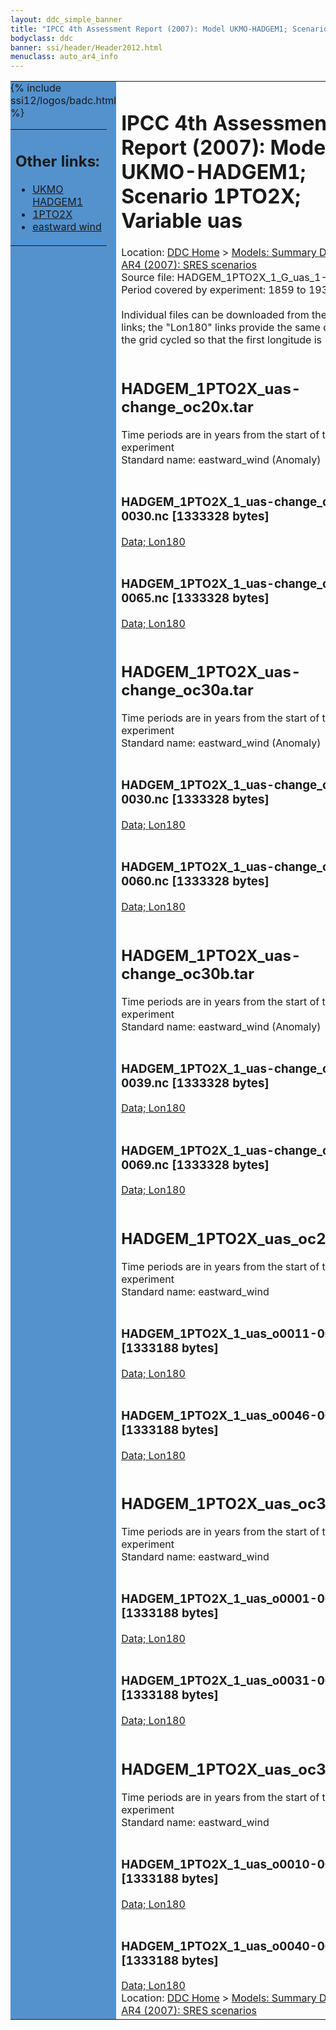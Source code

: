 ```yaml
---
layout: ddc_simple_banner
title: "IPCC 4th Assessment Report (2007): Model UKMO-HADGEM1; Scenario 1PTO2X; Variable uas"
bodyclass: ddc
banner: ssi/header/Header2012.html
menuclass: auto_ar4_info
---
```



<table width="100%" border="0" cellspacing="0" cellpadding="0" style="border-collapse: collapse;">
<tr style="margin:0;padding:0;border:0;">
<td style="margin:0;padding:0;border:0;height:1pt;width:150pt;background:#5492CD;" valign="top" >

<div id="lh-col2" class="auto_ar4_info">
<table class="menumain" bgcolor="#5492CD" cellspacing="0" width="100%" border="0">
<tr><td>
<h2> Other links:</h2>
<ul>
<li><a href="/auto/ar4/model-UKMO-HADGEM1.html">UKMO<br/>HADGEM1</a></li>
<li><a href="/auto/ar4/scenario-1PTO2X.html">1PTO2X</a></li>
<li><a href="/auto/ar4/var-eastward_wind.html">eastward wind</a></li>
</ul>
</td></tr>
{% include ssi12/logos/badc.html %}
</table>
</div>
</td>
<td><h1>IPCC 4th Assessment Report (2007): Model UKMO-HADGEM1; Scenario 1PTO2X; Variable uas</h1>

<!-- Breadcrumb1 -->
<div id="breadcrumb1" align="left">
Location: <a href="/index.html">DDC Home</a> > <a href="/sim/gcm_clim/">Models: Summary Data</a>
> <a href="/sim/gcm_clim/SRES_AR4/index.html">AR4 (2007): SRES scenarios</a>
</div>
<!-- End of Breadcrumb1 -->Source file: HADGEM_1PTO2X_1_G_uas_1-961.grb
<br/>
Period covered by experiment: 1859 to 1939<br/>
<br/>Individual files can be downloaded from the "data" links; the "Lon180" links provide the same data
         with the grid cycled so that the first longitude is 180W<br/>
<br/><h2>HADGEM_1PTO2X_uas-change_oc20x.tar</h2>
Time periods are in years from the start of the experiment<br/>
Standard name: eastward_wind (Anomaly)<br>
<br/><h3>HADGEM_1PTO2X_1_uas-change_o0011-0030.nc [1333328 bytes]</h3>
<a href="/cgi-bin/downl/ar4_nc/uas/HADGEM_1PTO2X_1_uas-change_o0011-0030.nc">Data; </a><a href="/cgi-bin/downl/ar4_nc/uas/HADGEM_1PTO2X_1_uas-change_o0011-0030.cyto180.nc"> Lon180</a><br/>
<br/><h3>HADGEM_1PTO2X_1_uas-change_o0046-0065.nc [1333328 bytes]</h3>
<a href="/cgi-bin/downl/ar4_nc/uas/HADGEM_1PTO2X_1_uas-change_o0046-0065.nc">Data; </a><a href="/cgi-bin/downl/ar4_nc/uas/HADGEM_1PTO2X_1_uas-change_o0046-0065.cyto180.nc"> Lon180</a><br/>
<br/><h2>HADGEM_1PTO2X_uas-change_oc30a.tar</h2>
Time periods are in years from the start of the experiment<br/>
Standard name: eastward_wind (Anomaly)<br>
<br/><h3>HADGEM_1PTO2X_1_uas-change_o0001-0030.nc [1333328 bytes]</h3>
<a href="/cgi-bin/downl/ar4_nc/uas/HADGEM_1PTO2X_1_uas-change_o0001-0030.nc">Data; </a><a href="/cgi-bin/downl/ar4_nc/uas/HADGEM_1PTO2X_1_uas-change_o0001-0030.cyto180.nc"> Lon180</a><br/>
<br/><h3>HADGEM_1PTO2X_1_uas-change_o0031-0060.nc [1333328 bytes]</h3>
<a href="/cgi-bin/downl/ar4_nc/uas/HADGEM_1PTO2X_1_uas-change_o0031-0060.nc">Data; </a><a href="/cgi-bin/downl/ar4_nc/uas/HADGEM_1PTO2X_1_uas-change_o0031-0060.cyto180.nc"> Lon180</a><br/>
<br/><h2>HADGEM_1PTO2X_uas-change_oc30b.tar</h2>
Time periods are in years from the start of the experiment<br/>
Standard name: eastward_wind (Anomaly)<br>
<br/><h3>HADGEM_1PTO2X_1_uas-change_o0010-0039.nc [1333328 bytes]</h3>
<a href="/cgi-bin/downl/ar4_nc/uas/HADGEM_1PTO2X_1_uas-change_o0010-0039.nc">Data; </a><a href="/cgi-bin/downl/ar4_nc/uas/HADGEM_1PTO2X_1_uas-change_o0010-0039.cyto180.nc"> Lon180</a><br/>
<br/><h3>HADGEM_1PTO2X_1_uas-change_o0040-0069.nc [1333328 bytes]</h3>
<a href="/cgi-bin/downl/ar4_nc/uas/HADGEM_1PTO2X_1_uas-change_o0040-0069.nc">Data; </a><a href="/cgi-bin/downl/ar4_nc/uas/HADGEM_1PTO2X_1_uas-change_o0040-0069.cyto180.nc"> Lon180</a><br/>
<br/><h2>HADGEM_1PTO2X_uas_oc20x.tar</h2>
Time periods are in years from the start of the experiment<br/>
Standard name: eastward_wind<br>
<br/><h3>HADGEM_1PTO2X_1_uas_o0011-0030.nc [1333188 bytes]</h3>
<a href="/cgi-bin/downl/ar4_nc/uas/HADGEM_1PTO2X_1_uas_o0011-0030.nc">Data; </a><a href="/cgi-bin/downl/ar4_nc/uas/HADGEM_1PTO2X_1_uas_o0011-0030.cyto180.nc"> Lon180</a><br/>
<br/><h3>HADGEM_1PTO2X_1_uas_o0046-0065.nc [1333188 bytes]</h3>
<a href="/cgi-bin/downl/ar4_nc/uas/HADGEM_1PTO2X_1_uas_o0046-0065.nc">Data; </a><a href="/cgi-bin/downl/ar4_nc/uas/HADGEM_1PTO2X_1_uas_o0046-0065.cyto180.nc"> Lon180</a><br/>
<br/><h2>HADGEM_1PTO2X_uas_oc30a.tar</h2>
Time periods are in years from the start of the experiment<br/>
Standard name: eastward_wind<br>
<br/><h3>HADGEM_1PTO2X_1_uas_o0001-0030.nc [1333188 bytes]</h3>
<a href="/cgi-bin/downl/ar4_nc/uas/HADGEM_1PTO2X_1_uas_o0001-0030.nc">Data; </a><a href="/cgi-bin/downl/ar4_nc/uas/HADGEM_1PTO2X_1_uas_o0001-0030.cyto180.nc"> Lon180</a><br/>
<br/><h3>HADGEM_1PTO2X_1_uas_o0031-0060.nc [1333188 bytes]</h3>
<a href="/cgi-bin/downl/ar4_nc/uas/HADGEM_1PTO2X_1_uas_o0031-0060.nc">Data; </a><a href="/cgi-bin/downl/ar4_nc/uas/HADGEM_1PTO2X_1_uas_o0031-0060.cyto180.nc"> Lon180</a><br/>
<br/><h2>HADGEM_1PTO2X_uas_oc30b.tar</h2>
Time periods are in years from the start of the experiment<br/>
Standard name: eastward_wind<br>
<br/><h3>HADGEM_1PTO2X_1_uas_o0010-0039.nc [1333188 bytes]</h3>
<a href="/cgi-bin/downl/ar4_nc/uas/HADGEM_1PTO2X_1_uas_o0010-0039.nc">Data; </a><a href="/cgi-bin/downl/ar4_nc/uas/HADGEM_1PTO2X_1_uas_o0010-0039.cyto180.nc"> Lon180</a><br/>
<br/><h3>HADGEM_1PTO2X_1_uas_o0040-0069.nc [1333188 bytes]</h3>
<a href="/cgi-bin/downl/ar4_nc/uas/HADGEM_1PTO2X_1_uas_o0040-0069.nc">Data; </a><a href="/cgi-bin/downl/ar4_nc/uas/HADGEM_1PTO2X_1_uas_o0040-0069.cyto180.nc"> Lon180</a><br/>
<!-- Breadcrumb2 -->
<div id="breadcrumb2" align="left">
Location: <a href="/index.html">DDC Home</a> > <a href="/sim/gcm_clim/">Models: Summary Data</a>
> <a href="/sim/gcm_clim/SRES_AR4/index.html">AR4 (2007): SRES scenarios</a>
</div>
<!-- End of Breadcrumb2 --></td></tr></table>
